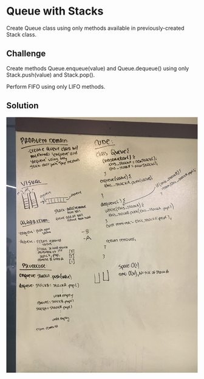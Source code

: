# Queue with Stacks

Create Queue class using only methods available in previously-created Stack class.

## Challenge

Create methods Queue.enqueue(value) and Queue.dequeue() using only Stack.push(value) and Stack.pop().

Perform FIFO using only LIFO methods.

## Solution

![whiteboard solution](../assets/queue-with-stacks.jpg)
